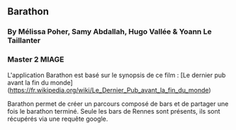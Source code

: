 ## Barathon
### By Mélissa Poher, Samy Abdallah, Hugo Vallée & Yoann Le Taillanter
### Master 2 MIAGE

L'application Barathon est basé sur le synopsis de ce film : [Le dernier pub avant la fin du monde] (https://fr.wikipedia.org/wiki/Le_Dernier_Pub_avant_la_fin_du_monde)

Barathon permet de créer un parcours composé de bars et de partager une fois le barathon terminé. Seule les bars de Rennes sont présents, ils sont récupérés via une requête google.
